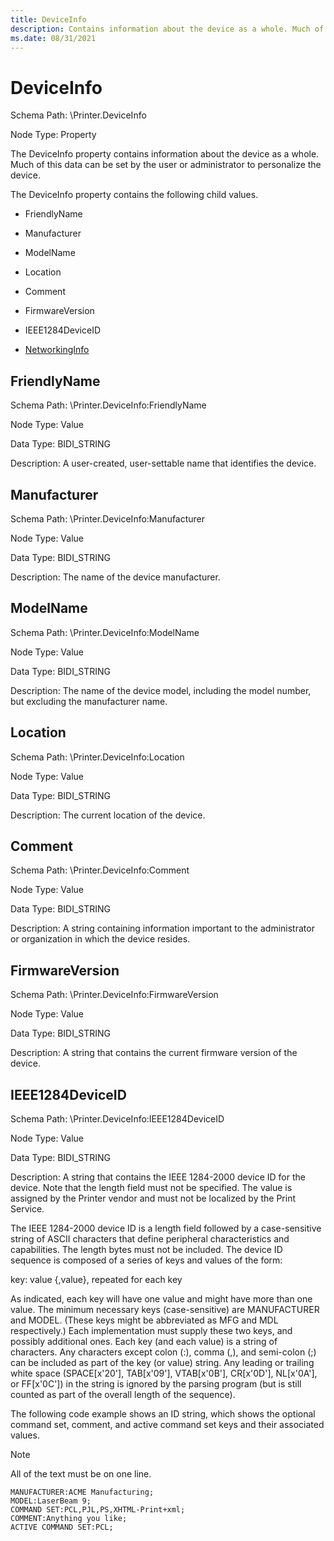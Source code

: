 ```yaml
---
title: DeviceInfo
description: Contains information about the device as a whole. Much of this data can be set by the user or administrator to personalize the device.
ms.date: 08/31/2021
---
```


# DeviceInfo

Schema Path: \\Printer.DeviceInfo

Node Type: Property

The DeviceInfo property contains information about the device as a whole. Much of this data can be set by the user or administrator to personalize the device.

The DeviceInfo property contains the following child values.

- FriendlyName

- Manufacturer

- ModelName

- Location

- Comment

- FirmwareVersion

- IEEE1284DeviceID

- [NetworkingInfo](networkinginfo.md)

## FriendlyName

Schema Path: \\Printer.DeviceInfo:FriendlyName

Node Type: Value

Data Type: BIDI_STRING

Description: A user-created, user-settable name that identifies the device.

## Manufacturer

Schema Path: \\Printer.DeviceInfo:Manufacturer

Node Type: Value

Data Type: BIDI_STRING

Description: The name of the device manufacturer.

## ModelName

Schema Path: \\Printer.DeviceInfo:ModelName

Node Type: Value

Data Type: BIDI_STRING

Description: The name of the device model, including the model number, but excluding the manufacturer name.

## Location

Schema Path: \\Printer.DeviceInfo:Location

Node Type: Value

Data Type: BIDI_STRING

Description: The current location of the device.

## Comment

Schema Path: \\Printer.DeviceInfo:Comment

Node Type: Value

Data Type: BIDI_STRING

Description: A string containing information important to the administrator or organization in which the device resides.

## FirmwareVersion

Schema Path: \\Printer.DeviceInfo:FirmwareVersion

Node Type: Value

Data Type: BIDI_STRING

Description: A string that contains the current firmware version of the device.

## IEEE1284DeviceID

Schema Path: \\Printer.DeviceInfo:IEEE1284DeviceID

Node Type: Value

Data Type: BIDI_STRING

Description: A string that contains the IEEE 1284-2000 device ID for the device. Note that the length field must not be specified. The value is assigned by the Printer vendor and must not be localized by the Print Service.

The IEEE 1284-2000 device ID is a length field followed by a case-sensitive string of ASCII characters that define peripheral characteristics and capabilities. The length bytes must not be included. The device ID sequence is composed of a series of keys and values of the form:

key: value {,value}, repeated for each key

As indicated, each key will have one value and might have more than one value. The minimum necessary keys (case-sensitive) are MANUFACTURER and MODEL. (These keys might be abbreviated as MFG and MDL respectively.) Each implementation must supply these two keys, and possibly additional ones. Each key (and each value) is a string of characters. Any characters except colon (:), comma (,), and semi-colon (;) can be included as part of the key (or value) string. Any leading or trailing white space (SPACE\[x'20'\], TAB\[x'09'\], VTAB\[x'0B'\], CR\[x'0D'\], NL\[x'0A'\], or FF\[x'0C'\]) in the string is ignored by the parsing program (but is still counted as part of the overall length of the sequence).

The following code example shows an ID string, which shows the optional command set, comment, and active command set keys and their associated values.

> [!NOTE]
> All of the text must be on one line.

```inf
MANUFACTURER:ACME Manufacturing;
MODEL:LaserBeam 9;
COMMAND SET:PCL,PJL,PS,XHTML-Print+xml;
COMMENT:Anything you like;
ACTIVE COMMAND SET:PCL;
```
